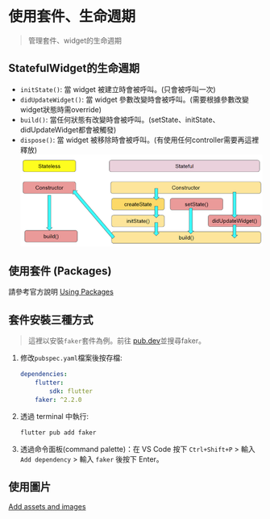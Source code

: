 # 使用套件、生命週期
> 管理套件、widget的生命週期

## StatefulWidget的生命週期
- `initState()`: 當 widget 被建立時會被呼叫。(只會被呼叫一次)
- `didUpdateWidget()`: 當 widget 參數改變時會被呼叫。(需要根據參數改變widget狀態時需override)
- `build()`: 當任何狀態有改變時會被呼叫。(setState、initState、didUpdateWidget都會被觸發)
- `dispose()`: 當 widget 被移除時會被呼叫。(有使用任何controller需要再這裡釋放)
![alt text](images/life_cycle.png)
## 使用套件 (Packages)
請參考官方說明 [Using Packages](https://docs.flutter.dev/packages-and-plugins/using-packages)
## 套件安裝三種方式
> 這裡以安裝`faker`套件為例。前往 [pub.dev](https://pub.dev/)並搜尋faker。
1. 修改`pubspec.yaml`檔案後按存檔:
    ```yaml
    dependencies:
        flutter:
            sdk: flutter
        faker: ^2.2.0
    ```
2. 透過 terminal 中執行:
    ```bash
    flutter pub add faker
    ```
3. 透過命令面板(command palette)：在 VS Code 按下 `Ctrl+Shift+P` > 輸入 `Add dependency` > 輸入 `faker` 後按下 Enter。


## 使用圖片
[Add assets and images](https://flutter.dev/docs/development/ui/assets-and-images)